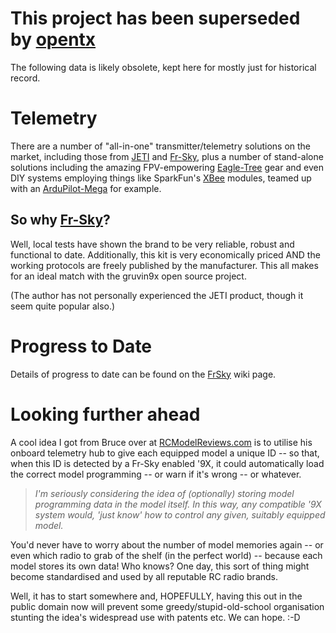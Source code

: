 # This project has been superseded by [opentx](http://opentx.googlecode.com/) #

The following data is likely obsolete, kept here for mostly just for historical record.


# Telemetry #

There are a number of "all-in-one" transmitter/telemetry solutions on the market, including those from [JETI](http://jetimodel.com/index.php?page=products&old=0&category=4) and [Fr-Sky](http://www.frsky-rc.com/Products.asp?BigClassID=17), plus a number of stand-alone solutions including the amazing FPV-empowering [Eagle-Tree](http://www.eagletreesystems.com/) gear and even DIY systems employing things like SparkFun's [XBee](http://www.sparkfun.com/categories/111) modules, teamed up with an [ArduPilot-Mega](http://diydrones.com/profiles/blogs/ardupilot-mega-home-page) for example.


## So why [Fr-Sky](http://www.frsky-rc.com/Products.asp?BigClassID=17)? ##

Well, local tests have shown the brand to be very reliable, robust and functional to date. Additionally, this kit is very economically priced AND the working protocols are freely published by the manufacturer. This all makes for an ideal match with the gruvin9x open source project.

(The author has not personally experienced the JETI product, though it seem quite popular also.)

# Progress to Date #

Details of progress to date can be found on the [FrSky](FrSky.md) wiki page.

# Looking further ahead #

A cool idea I got from Bruce over at [RCModelReviews.com](http://rcmodelreviews.com) is to utilise his onboard telemetry hub to give each equipped model a unique ID -- so that, when this ID is detected by a Fr-Sky enabled '9X, it could automatically load the correct model programming -- or warn if it's wrong -- or whatever.

> _I'm seriously considering the idea of (optionally) storing model programming data in the model itself. In this way, any compatible '9X system would, 'just know' how to control any given, suitably equipped model._

You'd never have to worry about the number of model memories again -- or even which radio to grab of the shelf (in the perfect world) -- because each model stores its own data! Who knows? One day, this sort of thing might become standardised and used by all reputable RC radio brands.

Well, it has to start somewhere and, HOPEFULLY, having this out in the public domain now will prevent some greedy/stupid-old-school organisation stunting the idea's widespread use with patents etc. We can hope. :-D
